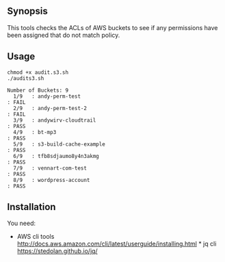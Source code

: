 ## Synopsis
This tools checks the ACLs of AWS buckets to see if any permissions have been assigned that do not match policy.

## Usage
```
chmod +x audit.s3.sh
./audits3.sh

Number of Buckets: 9
  1/9   : andy-perm-test                                                   : FAIL 
  2/9   : andy-perm-test-2                                                 : FAIL 
  3/9   : andywirv-cloudtrail                                              : PASS 
  4/9   : bt-mp3                                                           : PASS 
  5/9   : s3-build-cache-example                                           : PASS 
  6/9   : tfb8sdjaumo8y4n3akmg                                             : PASS 
  7/9   : vennart-com-test                                                 : PASS 
  8/9   : wordpress-account                                                : PASS 

```

## Installation

You need:
* AWS cli tools      http://docs.aws.amazon.com/cli/latest/userguide/installing.html * jq cli https://stedolan.github.io/jq/


